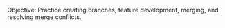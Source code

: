 Objective: Practice creating branches, feature development, merging, and resolving merge conflicts.
